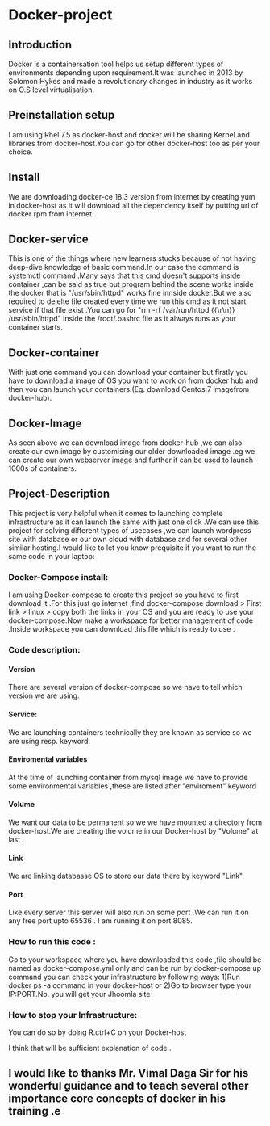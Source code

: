 # Docker-project

## Introduction 
Docker is a containersation tool helps us setup different types of environments depending upon requirement.It was launched in 2013 by Solomon Hykes and made a revolutionary changes in industry as it works on O.S level virtualisation.
                
## Preinstallation setup
I am using Rhel 7.5 as docker-host and docker will be sharing Kernel and libraries from docker-host.You can go for other docker-host too as per your choice.
                  
 ## Install
We are downloading docker-ce 18.3 version from internet by creating yum in docker-host as it will download all the dependency itself by putting url of docker rpm from internet. 

## Docker-service
This is one of the things where new learners stucks because of not having deep-dive knowledge of basic command.In our case the command is systemctl command .Many says that this cmd doesn't supports inside container ,can be said as true but program behind the scene works inside the docker that is "/usr/sbin/httpd" works fine  innside docker.But we also required to delelte file created every time we run this cmd as it not start service if that file exist .You can go for "rm -rf /var/run/httpd  {{\r\n}} /usr/sbin/httpd" inside the /root/.bashrc file as it always runs as your container starts.
                  
## Docker-container
With just one command you can download your container but firstly  you have to download a image of OS you want to work on from docker hub and then you can launch your containers.(Eg. download Centos:7 imagefrom docker-hub).

## Docker-Image
As seen above we can download image from docker-hub ,we  can also create our own image by customising our older downloaded image .eg we can create our own webserver image and further it can be used to launch 1000s of containers. 

## Project-Description 
This project is very helpful when it comes to launching complete infrastructure as it can launch the same with just one click .We can use this project for solving different types of usecases ,we can launch wordpress site with database or our own cloud with database and for several other similar hosting.I would like to let you know prequisite if you want to run the same code in your laptop:

### Docker-Compose install:
I am using Docker-compose to create this project so you have to first download it .For this just go internet ,find docker-compose download > First link > linux > copy both the links in your OS and you are ready to use your docker-compose.Now make a workspace for better management of code .Inside workspace you can download this file which is ready to use .                                 

### Code description:

#### Version
There are several version of docker-compose so we have to tell which version we are using.

#### Service:
We are launching containers technically they are known as service so we are using resp. keyword.

#### Enviromental variables 
At the time of launching container from mysql image we have to provide some environmental variables ,these are listed after "enviroment" keyword 
#### Volume
We want our data to be permanent so we we have mounted a directory from docker-host.We are creating the volume in our Docker-host by "Volume" at last .

#### Link
We are linking databasse OS to store our data there by keyword "Link".

#### Port 
Like every server this server will also run on some port .We can run it on any free port upto 65536 . I am running it on port 8085.

### How to run this code :
Go to your workspace where you have downloaded this code ,file should be named as docker-compose.yml only and can be run by  docker-compose up command you can check your infrastructure by following ways:
1)Run docker ps -a command in your docker-host or 
2)Go to browser type your IP:PORT.No. you will get your Jhoomla site 

### How to stop your Infrastructure:
You can do so by doing R.ctrl+C on your Docker-host

I think that will be sufficient explanation of code .

## I would like to thanks Mr. Vimal Daga Sir for his wonderful guidance and to teach several other importance core concepts of docker in his training .e
